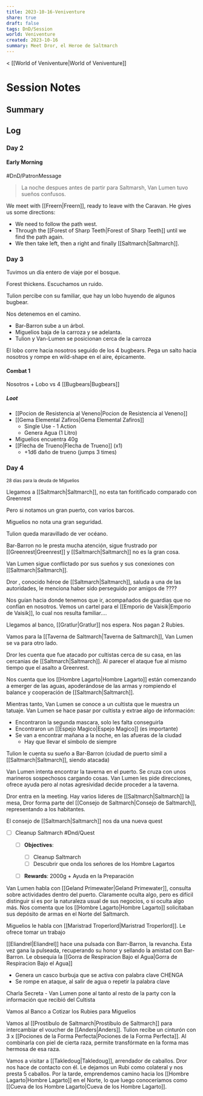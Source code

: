 ```yaml
---
title: 2023-10-16-Veniventure
share: true
draft: false
tags: DnD/Session
world: Veniventure
created: 2023-10-16
summary: Meet Dror, el Heroe de Saltmarch
---
```

< [[World of Veniventure|World of Veniventure]]
# Session Notes

## Summary

## Log

### Day 2

#### Early Morning

#DnD/PatronMessage 
> La noche despues antes de partir para Saltmarsh, Van Lumen tuvo sueños confusos.

We meet with [[Freern|Freern]], ready to leave with the Caravan. He gives us some directions:
- We need to follow the path west. 
- Through the [[Forest of Sharp Teeth|Forest of Sharp Teeth]] until we find the path again.
- We then take left, then a right and finally [[Saltmarch|Saltmarch]].

### Day 3

Tuvimos un día entero de viaje por el bosque.

Forest thickens. Escuchamos un ruido. 

Tulion percibe con su familiar, que hay un lobo huyendo de algunos bugbear.

Nos detenemos en el camino. 
- Bar-Barron sube a un árbol. 
- Miguelios baja de la carroza y se adelanta. 
- Tulion y Van-Lumen se posicionan cerca de la carroza


El lobo corre hacia nosotros seguido de los 4 bugbears. 
Pega un salto hacia nosotros y rompe en wild-shape en el aire, épicamente. 

#### Combat 1

Nosotros + Lobo vs 4 [[Bugbears|Bugbears]] 

##### Loot
- [[Pocion de Resistencia al Veneno|Pocion de Resistencia al Veneno]]
- [[Gema Elemental Zafiros|Gema Elemental Zafiros]]
	- Single Use - 1 Action
	- Genera Agua (1 Litro)
- Miguelios encuentra 40g
- [[Flecha de Trueno|Flecha de Trueno]] (x1)
	- +1d6 daño de trueno (jumps 3 times)

### Day 4
<small>28 dias para la deuda de Miguelios</small>

Llegamos a [[Saltmarch|Saltmarch]], no esta tan foritificado comparado con Greenrest

Pero si notamos un gran puerto, con varios barcos. 

Miguelios no nota una gran seguridad.

Tulion queda maravillado de ver océano.

Bar-Barron no le presta mucha atención, sigue frustrado por [[Greenrest|Greenrest]] y [[Saltmarch|Saltmarch]] no es la gran cosa. 

Van Lumen sigue conflictado por sus sueños y sus conexiones con [[Saltmarch|Saltmarch]].

Dror , conocido héroe de [[Saltmarch|Saltmarch]], saluda a una de las autoridades, le menciona haber sido perseguido por amigos de ????

Nos guían hacia donde tenemos que ir, acompañados de guardias que no confían en nosotros. Vemos un cartel para el [[Emporio de Vaisik|Emporio de Vaisik]], lo cual nos resulta familiar.... 

Llegamos al banco, [[Gratlur|Gratlur]] nos espera. Nos pagan 2 Rubies.

Vamos para la [[Taverna de Saltmarch|Taverna de Saltmarch]], Van Lumen se va para otro lado. 

Dror les cuenta que fue atacado por cultistas cerca de su casa, en las cercanias de [[Saltmarch|Saltmarch]]. Al parecer el ataque fue al mismo tiempo que el asalto a Greenrest. 

Nos cuenta que los [[Hombre Lagarto|Hombre Lagarto]] están comenzando a emerger de las aguas, apoderándose de las armas y rompiendo el balance y cooperación de [[Saltmarch|Saltmarch]].

Mientras tanto, Van Lumen se conoce a un cultista que le muestra un tatuaje. Van Lumen se hace pasar por cultista y extrae algo de información:
- Encontraron la segunda mascara, solo les falta conseguirla
- Encontraron un [[Espejo Magico|Espejo Magico]] (es importante)
- Se van a encontrar mañana a la noche, en las afueras de la ciudad
	- Hay que llevar el símbolo de siempre

Tulion le cuenta su sueño a Bar-Barron (ciudad de puerto símil a [[Saltmarch|Saltmarch]], siendo atacada)

Van Lumen intenta encontrar la taverna en el puerto. Se cruza con unos marineros sospechosos cargando cosas. Van Lumen les pide direcciones, ofrece ayuda pero al notas agresividad decide proceder a la taverna. 

Dror entra en la meeting. Hay varios lideres de [[Saltmarch|Saltmarch]] la mesa, Dror forma parte del [[Consejo de Saltmarch|Consejo de Saltmarch]], representando a los habitantes.

El consejo de [[Saltmarch|Saltmarch]] nos da una nueva quest
- [ ] Cleanup Saltmarch #Dnd/Quest 
	- [ ] **Objectives**: 
		- [ ] Cleanup Saltmarch
		- [ ] Descubrir que onda los señores de los Hombre Lagartos
	- [ ] **Rewards**: 2000g + Ayuda en la Preparación


Van Lumen habla con [[Geland Primewater|Geland Primewater]], consulta sobre actividades dentro del puerto. 
Claramente oculta algo, pero es difícil distinguir si es por la naturaleza usual de sus negocios, o si oculta algo más. Nos comenta que los [[Hombre Lagarto|Hombre Lagarto]] solicitaban sus depósito de armas en el Norte del Saltmarch.

Miguelios le habla con [[Maristrad Troperlord|Maristrad Troperlord]]. Le ofrece tomar un trabajo

[[Eliandrel|Eliandrel]] hace una pulsada con Barr-Barron, la revancha. Esta vez gana la pulseada, recuperando su honor y sellando la amistad con Bar-Barron. Le obsequia la [[Gorra de Respiracion Bajo el Agua|Gorra de Respiracion Bajo el Agua]]
- Genera un casco burbuja que se activa con palabra clave CHENGA
- Se rompe en ataque, al salir de agua o repetir la palabra clave

Charla Secreta - Van Lumen pone al tanto al resto de la party con la información que recibió del Cultista

Vamos al Banco a Cotizar los Rubies para Miguelios

Vamos al [[Prostíbulo de Saltmarch|Prostíbulo de Saltmarch]] para intercambiar el voucher de [[Anders|Anders]]. 
Tulion recibe un cinturón con 3 x [[Pociones de la Forma Perfecta|Pociones de la Forma Perfecta]]. Al combinarla con piel de cierta raza, permite transfórmate en la forma mas hermosa de esa raza.

Vamos a visitar a [[Takledoug|Takledoug]], arrendador de caballos. Dror nos hace de contacto con él. Le dejamos un Rubi como colateral y nos presta 5 caballos. Por la tarde, emprendemos camino hacia los [[Hombre Lagarto|Hombre Lagarto]] en el Norte, lo que luego conoceríamos como [[Cueva de los Hombre Lagarto|Cueva de los Hombre Lagarto]].




























